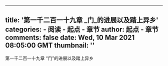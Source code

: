 
---
title: '第一千二百一十九章 _门_的进展以及踏上异乡'
categories: 
    - 阅读
    - 起点 - 章节
author: 起点 - 章节
comments: false
date: Wed, 10 Mar 2021 08:05:00 GMT
thumbnail: ''
---

<div>   
第一千二百一十九章 “门”的进展以及踏上异乡  
</div>
            